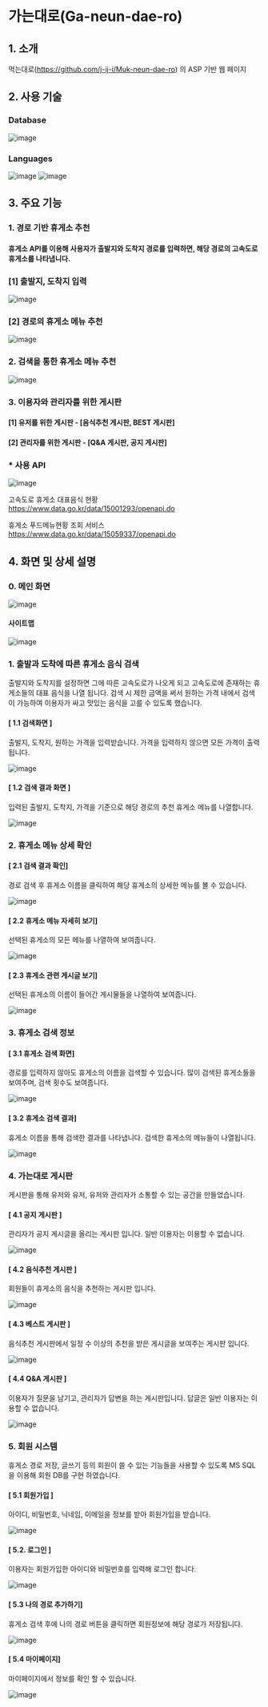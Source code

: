 # 가는대로(Ga-neun-dae-ro)


## 1. 소개
먹는대로(https://github.com/j-ij-i/Muk-neun-dae-ro) 의 ASP 기반 웹 페이지

## 2. 사용 기술
### Database
![image](https://user-images.githubusercontent.com/46212602/95671507-1dbf1880-0bd3-11eb-829f-0ee151269922.png)

### Languages
![image](https://user-images.githubusercontent.com/46212602/95671785-c1a9c380-0bd5-11eb-8d34-0d9e239278a3.png)
![image](https://user-images.githubusercontent.com/46212602/95671509-1ef04580-0bd3-11eb-9755-1a86e914cc42.png)

## 3. 주요 기능

### 1. 경로 기반 휴게소 추천
#### 휴게소 API를 이용해 사용자가 출발지와 도착지 경로를 입력하면, 해당 경로의 고속도로 휴게소를 나타냅니다.

### [1] 출발지, 도착지 입력
![image](https://user-images.githubusercontent.com/46212602/95675556-13ad1200-0bf3-11eb-82e7-e9303883950b.png)

### [2] 경로의 휴게소 메뉴 추천
![image](https://user-images.githubusercontent.com/46212602/95677366-fd598300-0bff-11eb-8de8-29fcb30e15fa.png)

### 2. 검색을 통한 휴게소 메뉴 추천
![image](https://user-images.githubusercontent.com/46212602/95678012-8c689a00-0c04-11eb-81e5-5161b4e1fd67.png)


### 3. 이용자와 관리자를 위한 게시판

#### [1] 유저를 위한 게시판 - [음식추천 게시판, BEST 게시판]
#### [2] 관리자를 위한 게시판 - [Q&A 게시판, 공지 게시판]

### * 사용 API

![image](https://user-images.githubusercontent.com/46212602/95675368-bfedf900-0bf1-11eb-83e0-d0b4d320cb1c.png)

고속도로 휴게소 대표음식 현황
https://www.data.go.kr/data/15001293/openapi.do

휴게소 푸드메뉴현황 조회 서비스
https://www.data.go.kr/data/15059337/openapi.do

## 4. 화면 및 상세 설명
### 0. 메인 화면

![image](https://user-images.githubusercontent.com/46212602/95671525-4a733000-0bd3-11eb-8178-7dbbea61880f.png)

#### 사이트맵

![image](https://user-images.githubusercontent.com/46212602/95672398-624eb200-0bdb-11eb-9f62-4d78abb7864d.png)
### 1. 출발과 도착에 따른 휴게소 음식 검색
출발지와 도착지를 설정하면 그에 따른 고속도로가 나오게 되고 고속도로에 존재하는 휴게소들의 대표 음식을 나열 됩니다. 검색 시 제한 금액을 써서 원하는 가격 내에서 검색이 가능하여 이용자가 싸고 맛있는 음식을 고를 수 있도록 했습니다.

#### [ 1.1 검색화면 ]
출발지, 도착지, 원하는 가격을 입력받습니다. 가격을 입력하지 않으면 모든 가격이 출력됩니다.

![image](https://user-images.githubusercontent.com/46212602/95671558-8c9c7180-0bd3-11eb-937b-8d716dfea765.png)

#### [ 1.2 검색 결과 화면 ]
입력된 출발지, 도착지, 가격을 기준으로 해당 경로의 추천 휴게소 메뉴를 나열합니다.

![image](https://user-images.githubusercontent.com/46212602/95674203-916c2000-0be9-11eb-9b4e-3828ff8819cb.png)


### 2. 휴게소 메뉴 상세 확인


#### [ 2.1 검색 결과 확인]
경로 검색 후 휴게소 이름을 클릭하여 해당 휴게소의 상세한 메뉴를 볼 수 있습니다.

![image](https://user-images.githubusercontent.com/46212602/95672538-89f24a00-0bdc-11eb-8ec1-12b0bddabee1.png)

#### [ 2.2 휴게소 메뉴 자세히 보기]
선택된 휴게소의 모든 메뉴를 나열하여 보여줍니다.

![image](https://user-images.githubusercontent.com/46212602/95672500-3e3fa080-0bdc-11eb-9fa9-9382236a24c8.png)

#### [ 2.3 휴게소 관련 게시글 보기]
선택된 휴게소의 이름이 들어간 게시물들을 나열하여 보여줍니다.

![image](https://user-images.githubusercontent.com/46212602/95672432-b2c60f80-0bdb-11eb-8bb9-572531ac0103.png)


### 3. 휴게소 검색 정보


#### [ 3.1 휴게소 검색 화면]
경로를 입력하지 않아도 휴게소의 이름을 검색할 수 있습니다. 많이 검색된 휴게소들을 보여주며, 검색 횟수도 보여줍니다. 

![image](https://user-images.githubusercontent.com/46212602/95672573-d3429980-0bdc-11eb-8dc8-9dcbdaaabed5.png)

#### [ 3.2 휴게소 검색 결과]
휴게소 이름을 통해 검색한 결과를 나타냅니다. 검색한 휴게소의 메뉴들이 나열됩니다.

![image](https://user-images.githubusercontent.com/46212602/95672607-1dc41600-0bdd-11eb-89dc-91f8301e278b.png)

### 4. 가는대로 게시판
게시판을 통해 유저와 유저, 유저와 관리자가 소통할 수 있는 공간을 만들었습니다.

#### [ 4.1 공지 게시판 ]
관리자가 공지 게시글을 올리는 게시판 입니다. 일반 이용자는 이용할 수 없습니다.

![image](https://user-images.githubusercontent.com/46212602/95671677-c28e2580-0bd4-11eb-8124-3291a09ddac8.png)

#### [ 4.2 음식추천 게시판 ]
회원들이 휴게소의 음식을 추천하는 게시판 입니다.

![image](https://user-images.githubusercontent.com/46212602/95672365-23206100-0bdb-11eb-97b2-f04afa5c53c2.png)

#### [ 4.3 베스트 게시판 ]
음식추천 게시판에서 일정 수 이상의 추천을 받은 게시글을 보여주는 게시판 입니다.

![image](https://user-images.githubusercontent.com/46212602/95671903-f2d6c380-0bd6-11eb-8cc3-1b50bd494394.png)

#### [ 4.4 Q&A 게시판 ]
이용자가 질문을 남기고, 관리자가 답변을 하는 게시판입니다. 답글은 일반 이용자는 이용할 수 없습니다.

![image](https://user-images.githubusercontent.com/46212602/95671894-d8044f00-0bd6-11eb-912e-0b9fc586723c.png)


### 5. 회원 시스템
휴게소 경로 저장, 글쓰기 등의 회원이 쓸 수 있는 기능들을 사용할 수 있도록 MS SQL을 이용해 회원 DB를 구현 하였습니다.

#### [ 5.1 회원가입 ]
아이디, 비밀번호, 닉네임, 이메일을 정보를 받아 회원가입을 받습니다.

![image](https://user-images.githubusercontent.com/46212602/95671538-6c6cb280-0bd3-11eb-9c9d-a62a8b39a538.png)

#### [ 5.2. 로그인 ]
이용자는 회원가입한 아이디와 비밀번호를 입력해 로그인 합니다.

![image](https://user-images.githubusercontent.com/46212602/95671535-6a0a5880-0bd3-11eb-9db6-cbcaf40fdd35.png)

#### [ 5.3 나의 경로 추가하기]
휴게소 검색 후에 나의 경로 버튼을 클릭하면 회원정보에 해당 경로가 저장됩니다.

![image](https://user-images.githubusercontent.com/46212602/95671571-a76ee600-0bd3-11eb-98c7-83f441cf92a3.png)

#### [ 5.4 마이페이지]
마이페이지에서 정보를 확인 할 수 있습니다.

![image](https://user-images.githubusercontent.com/46212602/95671577-c66d7800-0bd3-11eb-8ca8-a089fdd37b38.png)

